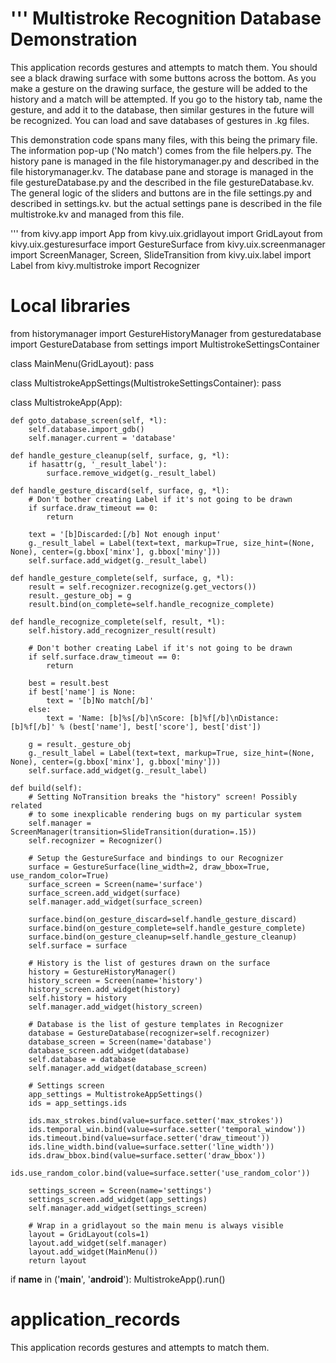 '''
Multistroke Recognition Database Demonstration
==============================================

This application records gestures and attempts to match them. You should
see a black drawing surface with some buttons across the bottom. As you
make a gesture on the drawing surface, the gesture will be added to
the history and a match will be attempted. If you go to the history tab,
name the gesture, and add it to the database, then similar gestures in the
future will be recognized. You can load and save databases of gestures
in .kg files.

This demonstration code spans many files, with this being the primary file.
The information pop-up ('No match') comes from the file helpers.py.
The history pane is managed in the file historymanager.py and described
in the file historymanager.kv. The database pane and storage is managed in
the file gestureDatabase.py and the described in the file gestureDatabase.kv.
The general logic of the sliders and buttons are in the file
settings.py and described in settings.kv. but the actual settings pane is
described in the file multistroke.kv and managed from this file.

'''
from kivy.app import App
from kivy.uix.gridlayout import GridLayout
from kivy.uix.gesturesurface import GestureSurface
from kivy.uix.screenmanager import ScreenManager, Screen, SlideTransition
from kivy.uix.label import Label
from kivy.multistroke import Recognizer

# Local libraries
from historymanager import GestureHistoryManager
from gesturedatabase import GestureDatabase
from settings import MultistrokeSettingsContainer


class MainMenu(GridLayout):
    pass


class MultistrokeAppSettings(MultistrokeSettingsContainer):
    pass


class MultistrokeApp(App):

    def goto_database_screen(self, *l):
        self.database.import_gdb()
        self.manager.current = 'database'

    def handle_gesture_cleanup(self, surface, g, *l):
        if hasattr(g, '_result_label'):
            surface.remove_widget(g._result_label)

    def handle_gesture_discard(self, surface, g, *l):
        # Don't bother creating Label if it's not going to be drawn
        if surface.draw_timeout == 0:
            return

        text = '[b]Discarded:[/b] Not enough input'
        g._result_label = Label(text=text, markup=True, size_hint=(None, None), center=(g.bbox['minx'], g.bbox['miny']))
        self.surface.add_widget(g._result_label)

    def handle_gesture_complete(self, surface, g, *l):
        result = self.recognizer.recognize(g.get_vectors())
        result._gesture_obj = g
        result.bind(on_complete=self.handle_recognize_complete)

    def handle_recognize_complete(self, result, *l):
        self.history.add_recognizer_result(result)

        # Don't bother creating Label if it's not going to be drawn
        if self.surface.draw_timeout == 0:
            return

        best = result.best
        if best['name'] is None:
            text = '[b]No match[/b]'
        else:
            text = 'Name: [b]%s[/b]\nScore: [b]%f[/b]\nDistance: [b]%f[/b]' % (best['name'], best['score'], best['dist'])

        g = result._gesture_obj
        g._result_label = Label(text=text, markup=True, size_hint=(None, None), center=(g.bbox['minx'], g.bbox['miny']))
        self.surface.add_widget(g._result_label)

    def build(self):
        # Setting NoTransition breaks the "history" screen! Possibly related
        # to some inexplicable rendering bugs on my particular system
        self.manager = ScreenManager(transition=SlideTransition(duration=.15))
        self.recognizer = Recognizer()

        # Setup the GestureSurface and bindings to our Recognizer
        surface = GestureSurface(line_width=2, draw_bbox=True, use_random_color=True)
        surface_screen = Screen(name='surface')
        surface_screen.add_widget(surface)
        self.manager.add_widget(surface_screen)

        surface.bind(on_gesture_discard=self.handle_gesture_discard)
        surface.bind(on_gesture_complete=self.handle_gesture_complete)
        surface.bind(on_gesture_cleanup=self.handle_gesture_cleanup)
        self.surface = surface

        # History is the list of gestures drawn on the surface
        history = GestureHistoryManager()
        history_screen = Screen(name='history')
        history_screen.add_widget(history)
        self.history = history
        self.manager.add_widget(history_screen)

        # Database is the list of gesture templates in Recognizer
        database = GestureDatabase(recognizer=self.recognizer)
        database_screen = Screen(name='database')
        database_screen.add_widget(database)
        self.database = database
        self.manager.add_widget(database_screen)

        # Settings screen
        app_settings = MultistrokeAppSettings()
        ids = app_settings.ids

        ids.max_strokes.bind(value=surface.setter('max_strokes'))
        ids.temporal_win.bind(value=surface.setter('temporal_window'))
        ids.timeout.bind(value=surface.setter('draw_timeout'))
        ids.line_width.bind(value=surface.setter('line_width'))
        ids.draw_bbox.bind(value=surface.setter('draw_bbox'))
        ids.use_random_color.bind(value=surface.setter('use_random_color'))

        settings_screen = Screen(name='settings')
        settings_screen.add_widget(app_settings)
        self.manager.add_widget(settings_screen)

        # Wrap in a gridlayout so the main menu is always visible
        layout = GridLayout(cols=1)
        layout.add_widget(self.manager)
        layout.add_widget(MainMenu())
        return layout


if __name__ in ('__main__', '__android__'):
    MultistrokeApp().run()
    
# application_records
 This application records gestures and attempts to match them. 
